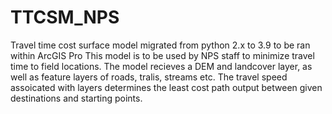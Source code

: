 # TTCSM_NPS
Travel time cost surface model migrated from python 2.x to 3.9 to be ran within ArcGIS Pro
This model is to be used by NPS staff to minimize travel time to field locations. 
The model recieves a DEM and landcover layer, as well as feature layers of roads, tralis, streams etc. 
The travel speed assoicated with layers determines the least cost path output between given destinations and starting points.
